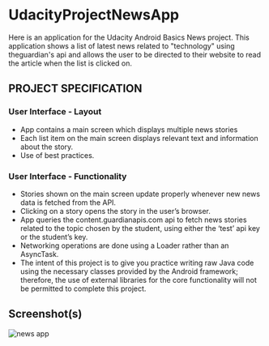 # UdacityProjectNewsApp

Here is an application for the Udacity Android Basics News project. This application shows a list of latest news related to "technology" using theguardian's api and allows the user to be directed to their website to read the article when the list is clicked on.

## PROJECT SPECIFICATION

### User Interface - Layout
- App contains a main screen which displays multiple news stories
- Each list item on the main screen displays relevant text and information about the story.
- Use of best practices.

### User Interface - Functionality
- Stories shown on the main screen update properly whenever new news data is fetched from the API.
- Clicking on a story opens the story in the user’s browser.
- App queries the content.guardianapis.com api to fetch news stories related to the topic chosen by the student, using either the ‘test’ api key or the student’s key.
- Networking operations are done using a Loader rather than an AsyncTask.
- The intent of this project is to give you practice writing raw Java code using the necessary classes provided by the Android framework; therefore, the use of external libraries for the core functionality will not be permitted to complete this project.

## Screenshot(s)

![news app](https://cloud.githubusercontent.com/assets/26686429/25818730/85a2c338-3423-11e7-8759-a6e018a056d4.png)
